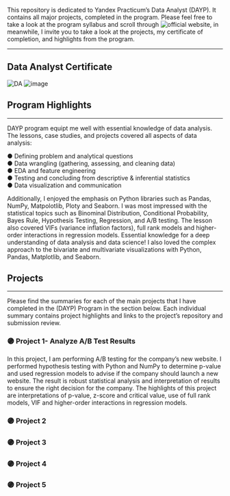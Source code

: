 This repository is dedicated to Yandex Practicum’s Data Analyst (DAYP). It contains all major projects, completed in the program. Please feel free to take a look at the program syllabus and scroll through  ![official website](https://practicum.yandex.ru), in meanwhile, I invite you to take a look at the projects, my certificate of completion, and highlights from the program.
_______
## Data Analyst Certificate
![DA](https://github.com/ZhannaUp/Practicum-Data-Analyst-Program_Portfolio-of-the-Projects/blob/main/da.png?raw=true)
![image](https://user-images.githubusercontent.com/124355797/218448013-73745b29-0fe3-4ffe-8c79-99f1492eea64.png)



## Program Highlights
_______
DAYP program equipt me well with essential knowledge of data analysis. The lessons, case studies, and projects covered all aspects of data analysis:

● Defining problem and analytical questions \
● Data wrangling (gathering, assessing, and cleaning data) \
● EDA and feature engineering \
● Testing and concluding from descriptive & inferential statistics \
● Data visualization and communication 

Additionally, I enjoyed the emphasis on Python libraries such as Pandas, NumPy, Matpolotlib, Ploty and Seaborn. I was most impressed with the statistical topics such as Binominal Distribution, Conditional Probability, Bayes Rule, Hypothesis Testing, Regression, and A/B testing. The lesson also covered VIFs (variance inflation factors), full rank models and higher-order interactions in regression models. Essential knowledge for a deep understanding of data analysis and data science! I also loved the complex approach to the bivariate and multivariate visualizations with Python, Pandas, Matplotlib, and Seaborn.


## Projects
_______
Please find the summaries for each of the main projects that I have completed in the (DAYP) Program in the section below. Each individual summary contains project highlights and links to the project’s repository and submission review.

### 🟣 Project 1- Analyze A/B Test Results
In this project, I am performing A/B testing for the company’s new website. I performed hypothesis testing with Python and NumPy to determine p-value and used regression models to advise if the company should launch a new website. The result is robust statistical analysis and interpretation of results to ensure the right decision for the company. The highlights of this project are interpretations of p-value, z-score and critical value, use of full rank models, VIF and higher-order interactions in regression models.

### 🟣 Project 2

### 🟣 Project 3

### 🟣 Project 4

### 🟣 Project 5
